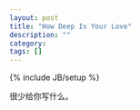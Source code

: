 ```yaml
---
layout: post
title: "How Deep Is Your Love"
description: ""
category: 
tags: []
---
```

{% include JB/setup %}

很少给你写什么。